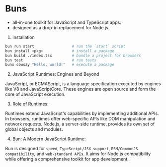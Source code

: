 # Buns

-  all-in-one toolkit for JavaScript and TypeScript apps.
- designed as a drop-in replacement for Node.js.

1. installation

```bash
bun run start                 # run the `start` script
bun install <pkg>​             # install a package
bun build ./index.tsx         # bundle a project for browsers
bun test                      # run tests
bunx cowsay "Hello, world!"   # execute a package
```

2. JavaScript Runtimes: Engines and Beyond

JavaScript, or ECMAScript, is a language specification executed by engines like V8 and JavaScriptCore. These engines are open source and form the core of JavaScript execution.

3. Role of Runtimes:

Runtimes extend JavaScript's capabilities by implementing additional APIs. In browsers, runtimes offer web-specific APIs like DOM manipulation and network requests. Node.js, a server-side runtime, provides its own set of global objects and modules.

4. Bun: A Modern JavaScript Runtime:

Bun is designed for `speed`, `TypeScript/JSX support`, `ESM/CommonJS compatibility`, and `web-standard APIs`. It aims for Node.js compatibility while offering a comprehensive toolkit for app development.

